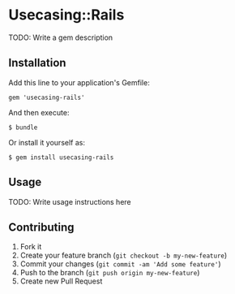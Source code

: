 # Usecasing::Rails

TODO: Write a gem description

## Installation

Add this line to your application's Gemfile:

    gem 'usecasing-rails'

And then execute:

    $ bundle

Or install it yourself as:

    $ gem install usecasing-rails

## Usage

TODO: Write usage instructions here

## Contributing

1. Fork it
2. Create your feature branch (`git checkout -b my-new-feature`)
3. Commit your changes (`git commit -am 'Add some feature'`)
4. Push to the branch (`git push origin my-new-feature`)
5. Create new Pull Request
